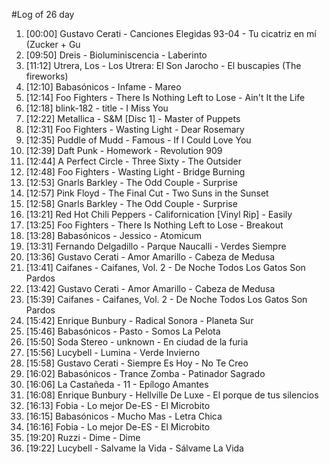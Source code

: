 #Log of 26 day

1. [00:00] Gustavo Cerati - Canciones Elegidas 93-04 - Tu cicatriz en mí (Zucker + Gu
1. [09:50] Dreis - Bioluminiscencia - Laberinto
1. [11:12] Utrera, Los - Los Utrera: El Son Jarocho - El buscapies (The fireworks)
1. [12:10] Babasónicos - Infame - Mareo
1. [12:14] Foo Fighters - There Is Nothing Left to Lose - Ain't It the Life
1. [12:18] blink-182 - title - I Miss You
1. [12:22] Metallica - S&M [Disc 1] - Master of Puppets
1. [12:31] Foo Fighters - Wasting Light - Dear Rosemary
1. [12:35] Puddle of Mudd - Famous - If I Could Love You
1. [12:39] Daft Punk - Homework - Revolution 909
1. [12:44] A Perfect Circle - Three Sixty - The Outsider
1. [12:48] Foo Fighters - Wasting Light - Bridge Burning
1. [12:53] Gnarls Barkley - The Odd Couple - Surprise
1. [12:57] Pink Floyd - The Final Cut - Two Suns in the Sunset
1. [12:58] Gnarls Barkley - The Odd Couple - Surprise
1. [13:21] Red Hot Chili Peppers - Californication [Vinyl Rip] - Easily
1. [13:25] Foo Fighters - There Is Nothing Left to Lose - Breakout
1. [13:28] Babasónicos - Jessico - Atomicum
1. [13:31] Fernando Delgadillo - Parque Naucalli - Verdes Siempre
1. [13:36] Gustavo Cerati - Amor Amarillo - Cabeza de Medusa
1. [13:41] Caifanes - Caifanes, Vol. 2 - De Noche Todos Los Gatos Son Pardos
1. [13:42] Gustavo Cerati - Amor Amarillo - Cabeza de Medusa
1. [15:39] Caifanes - Caifanes, Vol. 2 - De Noche Todos Los Gatos Son Pardos
1. [15:42] Enrique Bunbury - Radical Sonora - Planeta Sur
1. [15:46] Babasónicos - Pasto - Somos La Pelota
1. [15:50] Soda Stereo - unknown - En ciudad de la furia
1. [15:56] Lucybell - Lumina - Verde Invierno
1. [15:58] Gustavo Cerati - Siempre Es Hoy - No Te Creo
1. [16:02] Babasónicos - Trance Zomba - Patinador Sagrado
1. [16:06] La Castañeda - 11 - Epílogo Amantes
1. [16:08] Enrique Bunbury - Hellville De Luxe - El porque de tus silencios
1. [16:13] Fobia - Lo mejor De-ES - El Microbito
1. [16:15] Babasónicos - Mucho Mas - Letra Chica
1. [16:16] Fobia - Lo mejor De-ES - El Microbito
1. [19:20] Ruzzi - Dime - Dime
1. [19:22] Lucybell - Salvame la Vida - Sálvame La Vida
